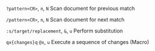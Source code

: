 `?pattern<CR>`, `n`, `N`
Scan document for previous match

`/pattern<CR>`, `n`, `N`
Scan document for next match

`:s/target/replacement`, `&`, `u`
Perform substitution

`qx{changes}q` `@x`, `u`
Execute a sequence of changes (Macro)